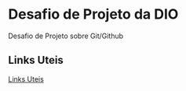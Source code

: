 # Desafio de Projeto da DIO


Desafio de Projeto sobre Git/Github


## Links Uteis
[Links Uteis](https://www.markdownguide.org/basic-syntax/)
